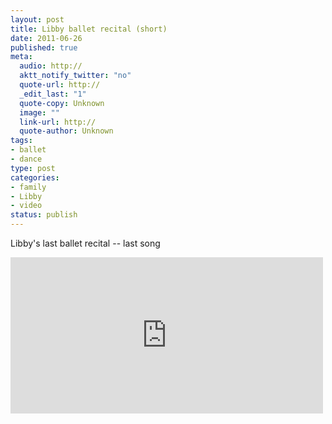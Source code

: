 ```yaml
--- 
layout: post
title: Libby ballet recital (short)
date: 2011-06-26
published: true
meta: 
  audio: http://
  aktt_notify_twitter: "no"
  quote-url: http://
  _edit_last: "1"
  quote-copy: Unknown
  image: ""
  link-url: http://
  quote-author: Unknown
tags: 
- ballet
- dance
type: post
categories: 
- family
- Libby
- video
status: publish
---
```

Libby's last ballet recital -- last song

<iframe src="http://player.vimeo.com/video/25634230?title=0&amp;byline=0&amp;color=0" frameborder="0" height="250" width="500"></iframe>
